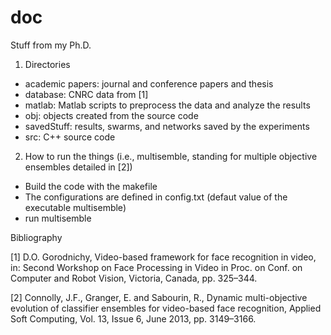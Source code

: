 doc
===

Stuff from my Ph.D.

1. Directories
 - academic papers: journal and conference papers and thesis
 - database: CNRC data from [1]
 - matlab: Matlab scripts to preprocess the data and analyze the results
 - obj: objects created from the source code
 - savedStuff: results, swarms, and networks saved by the experiments
 - src: C++ source code

2. How to run the things (i.e., multisemble, standing for multiple
   objective ensembles detailed in [2])
 - Build the code with the makefile
 - The configurations are defined in config.txt (defaut value of the 
   executable multisemble)
 - run multisemble
 
 
Bibliography
 
[1] D.O. Gorodnichy, Video-based framework for face recognition in video, in: Second Workshop on Face Processing in Video in Proc. on Conf. on Computer and Robot Vision, Victoria, Canada, pp. 325–344.

[2] Connolly, J.F., Granger, E. and Sabourin, R., Dynamic multi-objective evolution of classifier ensembles for video-based face recognition, Applied Soft Computing, Vol. 13, Issue 6, June 2013, pp. 3149–3166. 
